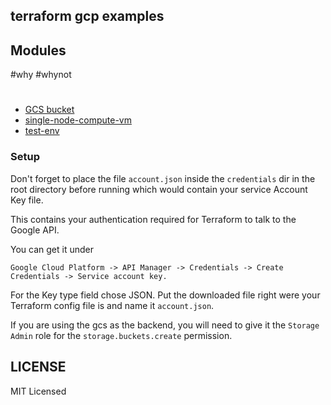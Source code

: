 ## terraform gcp examples
## Modules
#why
#whynot
#
- [GCS bucket](https://github.com/tasdikrahman/terraform-gcp-examples/tree/master/gcs-bucket/)
- [single-node-compute-vm](https://github.com/tasdikrahman/terraform-gcp-examples/tree/master/single-and-multi-node-compute-vm)
- [test-env](https://github.com/tasdikrahman/terraform-gcp-examples/tree/master/test-env/)

### Setup

Don't forget to place the file `account.json` inside the `credentials` dir in the root directory before running which would contain your service Account Key file.

This contains your authentication required for Terraform to talk to the Google API.

You can get it under 

`Google Cloud Platform -> API Manager -> Credentials -> Create Credentials -> Service account key.`

For the Key type field chose JSON. Put the downloaded file right were your Terraform config file is and name it `account.json`.

If you are using the gcs as the backend, you will need to give it the `Storage Admin` role for the `storage.buckets.create` permission.

## LICENSE

MIT Licensed

